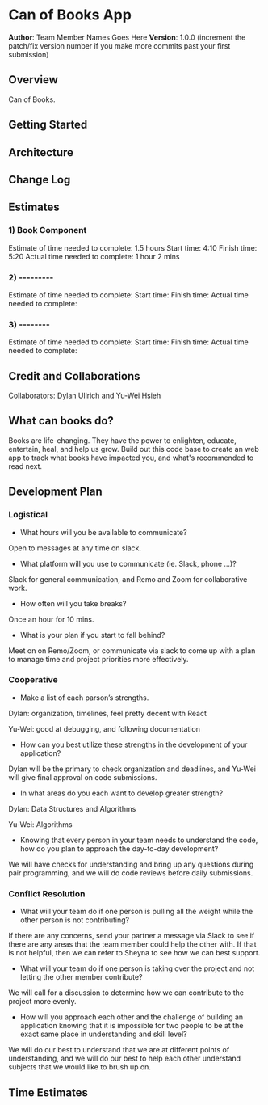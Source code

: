 # Can of Books App

**Author**: Team Member Names Goes Here
**Version**: 1.0.0 (increment the patch/fix version number if you make more commits past your first submission)

## Overview

Can of Books.

## Getting Started
<!-- What are the steps that a user must take in order to build this app on their own machine and get it running? -->

## Architecture

## Change Log

## Estimates

### 1) Book Component

Estimate of time needed to complete: 1.5 hours
Start time: 4:10
Finish time: 5:20
Actual time needed to complete: 1 hour 2 mins

### 2) ---------

Estimate of time needed to complete: 
Start time: 
Finish time: 
Actual time needed to complete: 

### 3) --------

Estimate of time needed to complete: 
Start time:
Finish time: 
Actual time needed to complete: 

## Credit and Collaborations

Collaborators: Dylan Ullrich and Yu-Wei Hsieh

## What can books do?

Books are life-changing. They have the power to enlighten, educate, entertain, heal, and help us grow. Build out this code base to create an web app to track what books have impacted you, and what's recommended to read next.

## Development Plan

### Logistical

- What hours will you be available to communicate?

Open to messages at any time on slack.

- What platform will you use to communicate (ie. Slack, phone …)?

Slack for general communication, and Remo and Zoom for collaborative work.

- How often will you take breaks?

Once an hour for 10 mins.

- What is your plan if you start to fall behind?

Meet on on Remo/Zoom, or communicate via slack to come up with a plan to manage time and project priorities more effectively.

### Cooperative

- Make a list of each parson’s strengths.

Dylan: organization, timelines, feel pretty decent with React

Yu-Wei: good at debugging, and following documentation

- How can you best utilize these strengths in the development of your application?

Dylan will be the primary to check organization and deadlines, and Yu-Wei will give final approval on code submissions.

- In what areas do you each want to develop greater strength?

Dylan: Data Structures and Algorithms

Yu-Wei: Algorithms

- Knowing that every person in your team needs to understand the code, how do you plan to approach the day-to-day development?

We will have checks for understanding and bring up any questions during pair programming, and we will do code reviews before daily submissions.

### Conflict Resolution

- What will your team do if one person is pulling all the weight while the other person is not contributing?

If there are any concerns, send your partner a message via Slack to see if there are any areas that the team member could help the other with. If that is not helpful, then we can refer to Sheyna to see how we can best support.

- What will your team do if one person is taking over the project and not letting the other member contribute?

We will call for a discussion to determine how we can contribute to the project more evenly.

- How will you approach each other and the challenge of building an application knowing that it is impossible for two people to be at the exact same place in understanding and skill level?

We will do our best to understand that we are at different points of understanding, and we will do our best to help each other understand subjects that we would like to brush up on.

## Time Estimates 

